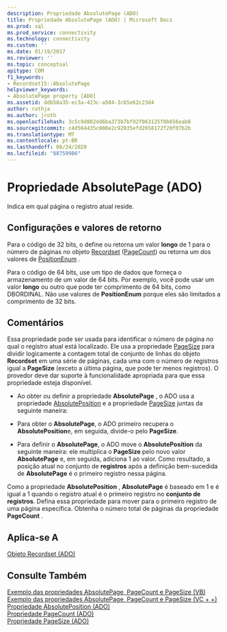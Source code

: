 ```yaml
---
description: Propriedade AbsolutePage (ADO)
title: Propriedade AbsolutePage (ADO) | Microsoft Docs
ms.prod: sql
ms.prod_service: connectivity
ms.technology: connectivity
ms.custom: ''
ms.date: 01/19/2017
ms.reviewer: ''
ms.topic: conceptual
apitype: COM
f1_keywords:
- Recordset15::AbsolutePage
helpviewer_keywords:
- AbsolutePage property [ADO]
ms.assetid: ddb58a35-ec3a-423c-a504-3c65e62c23d4
author: rothja
ms.author: jroth
ms.openlocfilehash: 3c5c9d802dd6ba373b7bf92f063125f0b656eab8
ms.sourcegitcommit: c4d564435c008e2c92035efd2658172f20f07b2b
ms.translationtype: MT
ms.contentlocale: pt-BR
ms.lasthandoff: 08/24/2020
ms.locfileid: "88759986"
---
```

# <a name="absolutepage-property-ado"></a>Propriedade AbsolutePage (ADO)
Indica em qual página o registro atual reside.  
  
## <a name="settings-and-return-values"></a>Configurações e valores de retorno  
 Para o código de 32 bits, o define ou retorna um valor **longo** de 1 para o número de páginas no objeto [Recordset](./recordset-object-ado.md) ([PageCount](./pagecount-property-ado.md)) ou retorna um dos valores de [PositionEnum](./positionenum.md) .  
  
 Para o código de 64 bits, use um tipo de dados que forneça o armazenamento de um valor de 64 bits. Por exemplo, você pode usar um valor **longo** ou outro que pode ter comprimento de 64 bits, como DBORDINAL. Não use valores de **PositionEnum** porque eles são limitados a comprimento de 32 bits.  
  
## <a name="remarks"></a>Comentários  
 Essa propriedade pode ser usada para identificar o número de página no qual o registro atual está localizado. Ele usa a propriedade [PageSize](./pagesize-property-ado.md) para dividir logicamente a contagem total de conjunto de linhas do objeto **Recordset** em uma série de páginas, cada uma com o número de registros igual a **PageSize** (exceto a última página, que pode ter menos registros). O provedor deve dar suporte à funcionalidade apropriada para que essa propriedade esteja disponível.  
  
-   Ao obter ou definir a propriedade **AbsolutePage** , o ADO usa a propriedade [AbsolutePosition](./absoluteposition-property-ado.md) e a propriedade [PageSize](./pagesize-property-ado.md) juntas da seguinte maneira:  
  
-   Para obter o **AbsolutePage**, o ADO primeiro recupera o **AbsolutePosition**e, em seguida, divide-o pelo **PageSize**.  
  
-   Para definir o **AbsolutePage**, o ADO move o **AbsolutePosition** da seguinte maneira: ele multiplica o **PageSize** pelo novo valor **AbsolutePage** e, em seguida, adiciona 1 ao valor. Como resultado, a posição atual no conjunto de **registros** após a definição bem-sucedida de **AbsolutePage** é o primeiro registro nessa página.  
  
 Como a propriedade **AbsolutePosition** , **AbsolutePage** é baseado em 1 e é igual a 1 quando o registro atual é o primeiro registro no **conjunto de registros**. Defina essa propriedade para mover para o primeiro registro de uma página específica. Obtenha o número total de páginas da propriedade **PageCount** .  
  
## <a name="applies-to"></a>Aplica-se A  
 [Objeto Recordset (ADO)](./recordset-object-ado.md)  
  
## <a name="see-also"></a>Consulte Também  
 [Exemplo das propriedades AbsolutePage, PageCount e PageSize (VB)](./absolutepage-pagecount-and-pagesize-properties-example-vb.md)   
 [Exemplo das propriedades AbsolutePage, PageCount e PageSize (VC + +)](./absolutepage-pagecount-and-pagesize-properties-example-vc.md)   
 [Propriedade AbsolutePosition (ADO)](./absoluteposition-property-ado.md)   
 [Propriedade PageCount (ADO)](./pagecount-property-ado.md)   
 [Propriedade PageSize (ADO)](./pagesize-property-ado.md)